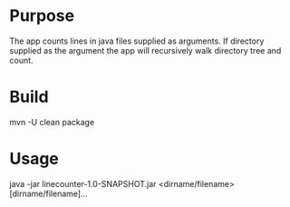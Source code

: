 # Purpose
The app counts lines in java files supplied as arguments. If directory supplied as the argument the app will recursively 
walk directory tree and count. 

# Build

mvn -U clean package

# Usage

java -jar linecounter-1.0-SNAPSHOT.jar <dirname/filename> [dirname/filename]...
